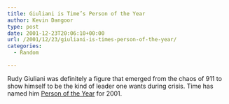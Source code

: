 ```yaml
---
title: Giuliani is Time’s Person of the Year
author: Kevin Dangoor
type: post
date: 2001-12-23T20:06:10+00:00
url: /2001/12/23/giuliani-is-times-person-of-the-year/
categories:
  - Random

---
```

Rudy Giuliani was definitely a figure that emerged from the chaos of 911 to show himself to be the kind of leader one wants during crisis. Time has named him [Person of the Year][1] for 2001.

 [1]: http://www.time.com/time/poy2001/poyprofile.html
